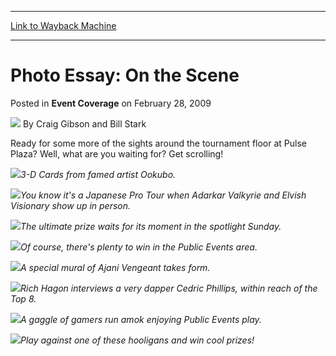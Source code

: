 
---
[Link to Wayback Machine](https://web.archive.org/web/20220127001206/https://magic.wizards.com/en/articles/archive/event-coverage/photo-essay-scene-2009-02-28)

[_metadata_:author]:- "Craig Gibson and Bill Stark"
[_metadata_:description]:- "Ready for some more of the sights around the tournament floor at Pulse Plaza? Well, what are you waiting for? Get scrolling!"
[_metadata_:generator]:- "Drupal 7 (http://drupal.org)"
[_metadata_:node]:- "507671"
[_metadata_:publish_date]:- "2009-02-28"
[_metadata_:source]:- "div-main-content"
[_metadata_:title]:- "Photo Essay: On the Scene"
[_metadata_:wayback_capture_timestamp]:- "2022-01-27 00:12:06"
[_metadata_:wayback_raw_url]:- "https://web.archive.org/web/20220127001206id_/https://magic.wizards.com/en/articles/archive/event-coverage/photo-essay-scene-2009-02-28"
[_metadata_:wayback_url]:- "https://magic.wizards.com/en/articles/archive/event-coverage/photo-essay-scene-2009-02-28"
---


Photo Essay: On the Scene
=========================



 Posted in **Event Coverage**
 on February 28, 2009 






![](https://media.magic.wizards.com/styles/auth_small/public/generic-avatar-150_62.png)
By Craig Gibson and Bill Stark











Ready for some more of the sights around the tournament floor at Pulse Plaza? Well, what are you waiting for? Get scrolling!


![](https://media.magic.wizards.com/image_legacy_migration/mtg/images/daily/events/ptkyo09/1_OokuboArt.jpg)*3-D Cards from famed artist Ookubo.*  
  
![](https://media.magic.wizards.com/image_legacy_migration/mtg/images/daily/events/ptkyo09/2_CosPlay.jpg)*You know it's a Japanese Pro Tour when Adarkar Valkyrie and Elvish Visionary show up in person.*  
  
![](https://media.magic.wizards.com/image_legacy_migration/mtg/images/daily/events/ptkyo09/3_Trophy.jpg)*The ultimate prize waits for its moment in the spotlight Sunday.*  
  
![](https://media.magic.wizards.com/image_legacy_migration/mtg/images/daily/events/ptkyo09/4_PublicPrizes.jpg)*Of course, there's plenty to win in the Public Events area.*  
  
![](https://media.magic.wizards.com/image_legacy_migration/mtg/images/daily/events/ptkyo09/5_Ajani.jpg)*A special mural of Ajani Vengeant takes form.*  
  
![](https://media.magic.wizards.com/image_legacy_migration/mtg/images/daily/events/ptkyo09/6_RichCed.jpg)*Rich Hagon interviews a very dapper Cedric Phillips, within reach of the Top 8.*  
  
![](https://media.magic.wizards.com/image_legacy_migration/mtg/images/daily/events/ptkyo09/7_PublicEvents.jpg)*A gaggle of gamers run amok enjoying Public Events play.*  
  
![](https://media.magic.wizards.com/image_legacy_migration/mtg/images/daily/events/ptkyo09/8_ChampChall.jpg)*Play against one of these hooligans and win cool prizes!*





